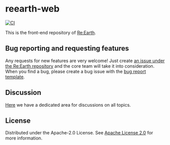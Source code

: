 # reearth-web

[![CI](https://github.com/reearth/reearth-web/actions/workflows/ci.yml/badge.svg)](https://github.com/reearth/reearth-web/actions/workflows/ci.yml)

This is the front-end repository of [Re:Earth](https://github.com/reearth/reearth).

## Bug reporting and requesting features

Any requests for new features are very welcome! Just create [an issue under the Re:Earth repository](https://github.com/reearth/reearth/issues) and the core team will take it into consideration.
When you find a bug, please create a bug issue with the [bug report template](https://github.com/reearth/reearth/issues/new?assignees=&labels=&template=bug_report.md&title=).


## Discussion

[Here](https://github.com/reearth/reearth/discussions) we have a dedicated area for discussions on all topics.

## License

Distributed under the Apache-2.0 License. See [Apache License 2.0](LICENSE) for more information.

